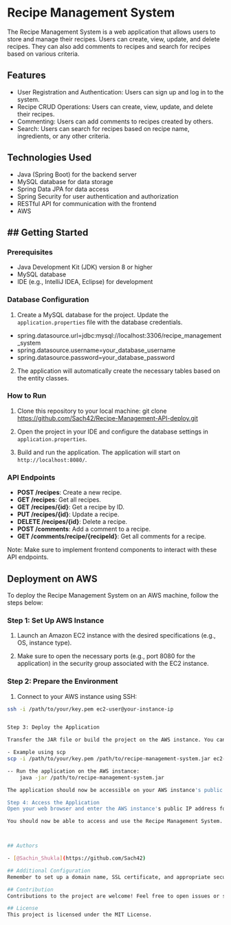 
# Recipe Management System

The Recipe Management System is a web application that allows users to store and manage their recipes. Users can create, view, update, and delete recipes. They can also add comments to recipes and search for recipes based on various criteria.


## Features

- User Registration and Authentication: Users can sign up and log in to the system.
- Recipe CRUD Operations: Users can create, view, update, and delete their recipes.
- Commenting: Users can add comments to recipes created by others.
- Search: Users can search for recipes based on recipe name, ingredients, or any other criteria.


## Technologies Used
- Java (Spring Boot) for the backend server
- MySQL database for data storage
- Spring Data JPA for data access
- Spring Security for user authentication and authorization
- RESTful API for communication with the frontend
- AWS
## ## Getting Started  

### Prerequisites
- Java Development Kit (JDK) version 8 or higher
- MySQL database
- IDE (e.g., IntelliJ IDEA, Eclipse) for development

### Database Configuration
1. Create a MySQL database for the project. Update the `application.properties` file with the database credentials.

- spring.datasource.url=jdbc:mysql://localhost:3306/recipe_management_system
- spring.datasource.username=your_database_username
- spring.datasource.password=your_database_password

2. The application will automatically create the necessary tables based on the entity classes.

### How to Run

1. Clone this repository to your local machine:
git clone https://github.com/Sach42/Recipe-Management-API-deploy.git


2. Open the project in your IDE and configure the database settings in `application.properties`.

3. Build and run the application. The application will start on `http://localhost:8080/`.

### API Endpoints

- **POST /recipes**: Create a new recipe.
- **GET /recipes**: Get all recipes.
- **GET /recipes/{id}**: Get a recipe by ID.
- **PUT /recipes/{id}**: Update a recipe.
- **DELETE /recipes/{id}**: Delete a recipe.
- **POST /comments**: Add a comment to a recipe.
- **GET /comments/recipe/{recipeId}**: Get all comments for a recipe.

Note: Make sure to implement frontend components to interact with these API endpoints.

## Deployment on AWS

To deploy the Recipe Management System on an AWS machine, follow the steps below:

### Step 1: Set Up AWS Instance

1. Launch an Amazon EC2 instance with the desired specifications (e.g., OS, instance type).

2. Make sure to open the necessary ports (e.g., port 8080 for the application) in the security group associated with the EC2 instance.

### Step 2: Prepare the Environment

1. Connect to your AWS instance using SSH:

```bash
ssh -i /path/to/your/key.pem ec2-user@your-instance-ip


Step 3: Deploy the Application

Transfer the JAR file or build the project on the AWS instance. You can use tools like scp or git:

- Example using scp
scp -i /path/to/your/key.pem /path/to/recipe-management-system.jar ec2-user@your-instance-ip:/path/to/destination/

-- Run the application on the AWS instance:
    java -jar /path/to/recipe-management-system.jar

The application should now be accessible on your AWS instance's public IP address and port 8080 (unless you specified a different port).

Step 4: Access the Application
Open your web browser and enter the AWS instance's public IP address followed by the port number (e.g., http://your-instance-ip:8080/).

You should now be able to access and use the Recipe Management System.



## Authors

- [@Sachin_Shukla](https://github.com/Sach42)

## Additional Configuration
Remember to set up a domain name, SSL certificate, and appropriate security measures based on your deployment requirements. Additionally, consider using a process manager like systemd to manage the lifecycle of the application process on the AWS instance.

## Contribution
Contributions to the project are welcome! Feel free to open issues or submit pull requests.

## License
This project is licensed under the MIT License.

